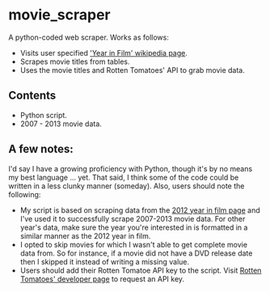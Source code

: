 movie_scraper
=============

A python-coded web scraper. Works as follows:
* Visits user specified ['Year in Film' wikipedia page](http://en.wikipedia.org/wiki/Category:Years_in_film).
* Scrapes movie titles from tables.
* Uses the movie titles and Rotten Tomatoes' API to grab movie data.

Contents
--------

* Python script.
* 2007 - 2013 movie data.

A few notes:
------------

I'd say I have a growing proficiency with Python, though it's by no means my best language ... yet. That said, I think some of the code could be written in a less clunky manner (someday). Also, users should note the following:
* My script is based on scraping data from the [2012 year in film page](http://en.wikipedia.org/wiki/2012_in_film) and I've used it to successfully scrape 2007-2013 movie data. For other year's data, make sure the year you're interested in is formatted in a similar manner as the 2012 year in film.
* I opted to skip movies for which I wasn't able to get complete movie data from. So for instance, if a movie did not have a DVD release date then I skipped it instead of writing a missing value.
* Users should add their Rotten Tomatoe API key to the script. Visit [Rotten Tomatoes' developer page](http://developer.rottentomatoes.com/) to request an API key.